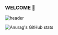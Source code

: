 ### WELCOME 👋
![header](https://capsule-render.vercel.app/api?type=cylinder&color=#FFF1EF&text=YUNHEE's%GITHUB)

![Anurag's GitHub stats](https://github-readme-stats.vercel.app/api?username=yunhee1&show_icons=true&theme=radical)

<!--
**yunhee1/yunhee1** is a ✨ _special_ ✨ repository because its `README.md` (this file) appears on your GitHub profile.

Here are some ideas to get you started:

- 🔭 I’m currently working on ...
- 🌱 I’m currently learning ...
- 👯 I’m looking to collaborate on ...
- 🤔 I’m looking for help with ...
- 💬 Ask me about ...
- 📫 How to reach me: ...
- 😄 Pronouns: ...
- ⚡ Fun fact: ...
-->
